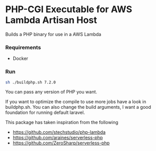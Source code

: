 # PHP-CGI Executable for AWS Lambda Artisan Host

Builds a PHP binary for use in a AWS Lambda

### Requirements
- Docker

### Run

```bash
sh ./buildphp.sh 7.2.0
```

You can pass any version of PHP you want. 

If you want to optimize the compile to use more jobs have a look in buildphp.sh. You can also change the build arguments, 
I want a good foundation for running default laravel. 



This package has taken inspiration from the following
- https://github.com/stechstudio/php-lambda
- https://github.com/araines/serverless-php
- https://github.com/ZeroSharp/serverless-php
